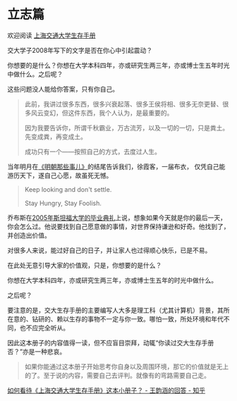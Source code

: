 # 立志篇

欢迎阅读 [上海交通大学生存手册](https://survivesjtu.gitbook.io/survivesjtumanual/li-zhi-pian/huan-ying-lai-dao-shang-hai-jiao-tong-da-xue)



交大学子2008年写下的文字是否在你心中引起震动？



你想要的是什么？你想在大学本科四年，亦或研究生两三年，亦或博士生五年时光中做什么。之后呢？

这些问题没人能给你答案，只有你自己。

> 此前，我讲过很多东西，很多兴衰起落、很多王侯将相、很多无奈更替、很多风云变幻，但这件东西，我个人认为，是最重要的。
>
> 因为我要告诉你，所谓千秋霸业，万古流芳，以及一切的一切，只是粪土。先变成粪，再变成土。
>
> 成功只有一个——按照自己的方式，去度过人生。

当年明月在[《明朝那些事儿》](https://book.douban.com/subject/7163250/)的结尾告诉我们，徐霞客，一届布衣， 仅凭自己能游历天下，遂自己心愿，故虽死无憾。

> Keep looking and don't settle.
>
> Stay Hungry, Stay Foolish.

乔布斯在[2005年斯坦福大学的毕业典礼](https://www.bilibili.com/video/BV1oW411h7Ea)上说，想象如果今天就是你的最后一天，你会怎么过。他说要找到自己愿意做的事情，对世界保持谦逊和好奇。他找到了，并创造出价值。

对很多人来说，能过好自己的日子，并让家人也过得顺心快乐，已是不易。



在此处无意引导大家的价值观，只是，你想要的是什么？

你想在大学本科四年，亦或研究生两三年，亦或博士生五年的时光中做什么。

之后呢？



要注意的是，交大生存手册的主要编写人大多是理工科（尤其计算机）背景，其所在意的、钻研的、赖以生存的事物不一定与你一致。哪怕一致，所处环境和年代不同，也不应完全听从。

因此这本册子的内容值得一读，但不应盲目崇拜，动辄“你读过交大生存手册否？”亦是一种悲哀。

> 如果你能通过这本册子开始思考你自身以及周围环境，那它的价值就是无上的了。至于说的内容，需要自己去评判。就像有的弯路需要自己走。

[如何看待《上海交通大学生存手册》这本小册子？ - 王韵涵的回答 - 知乎](https://www.zhihu.com/question/23633140/answer/46431494)
